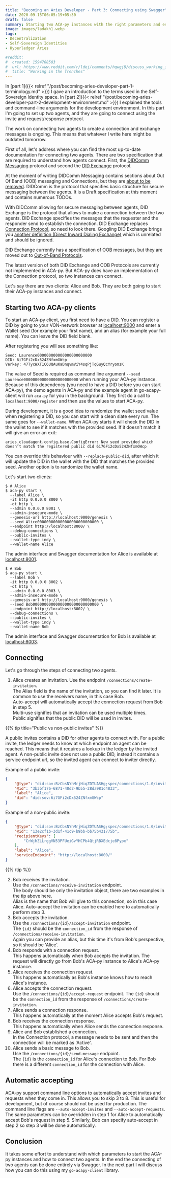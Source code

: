 ```yaml
---
title: "Becoming an Aries Developer - Part 3: Connecting using Swagger"
date: 2020-09-15T06:05:19+05:30
draft: false
summary: Starting two ACA-py instances with the right parameters and establishing a connection between them.
image: images/ladakh1.webp
tags:
- Decentralization
- Self-Sovereign Identities
- Hyperledger Aries

#reddit:
#  created: 1594708583 
#  url: https://www.reddit.com/r/ldej/comments/hqwgj8/discuss_working_in_the_trenches/
#  title: "Working in the Trenches"
---
```


In [part 1]({{< relref "/post/becoming-aries-developer-part-1-terminology.md" >}}) I gave an introduction to the terms used in the Self-Sovereign Identity space. In [part 2]({{< relref "/post/becoming-aries-developer-part-2-development-environment.md" >}}) I explained the tools and command-line arguments for the development environment. In this part I'm going to set up two agents, and they are going to connect using the invite and request/response protocol.

The work on connecting two agents to create a connection and exchange messages is ongoing. This means that whatever I write here might be outdated tomorrow.

First of all, let's address where you can find the most up-to-date documentation for connecting two agents. There are two specification that are required to understand how agents connect. First, the [DIDComm Messaging](https://identity.foundation/didcomm-messaging/docs/spec/) protocol and second the [DID Exchange](https://github.com/hyperledger/aries-rfcs/tree/master/features/0023-did-exchange) protocol.

At the moment of writing DIDComm Messaging contains sections about Out Of Band (OOB) messaging and Connections, but they are [about to be removed](https://github.com/decentralized-identity/didcomm-messaging/pull/73). DIDComm is the protocol that specifies basic structure for secure messaging between the agents. It is a Draft specification at this moment and contains numerous TODOs.

With DIDComm allowing for secure messaging between agents, DID Exchange is the protocol that allows to make a connection between the two agents. DID Exchange specifies the messages that the requester and the responder send to establish the connection. DID Exchange replaces [Connection Protocol](https://github.com/hyperledger/aries-rfcs/blob/master/features/0160-connection-protocol/README.md), so need to look there. Googling DID Exchange brings you [another definition (Direct Inward Dialing Exchange)](https://medium.com/@a.jamous/why-do-we-need-another-did-exchange-in-2019-2b6308e834ff) which is unrelated and should be ignored.

DID Exchange currently has a specification of OOB messages, but they are moved out to [Out-of-Band Protocols](https://github.com/hyperledger/aries-rfcs/blob/master/features/0434-outofband/README.md).

The latest version of both DID Exchange and OOB Protocols are currently not implemented in ACA-py. But ACA-py does have an implementation of the Connection protocol, so two instances can connect.

Let's say there are two clients: Alice and Bob. They are both going to start their ACA-py instances and connect.

## Starting two ACA-py clients

To start an ACA-py client, you first need to have a DID. You can register a DID by going to your VON-network browser at [localhost:9000](http://localhost:9000/) and enter a Wallet seed (for example your first name), and an alias (for example your full name). You can leave the DID field blank.

After registering you will see something like:
```text
Seed: Laurence000000000000000000000000
DID: 6i7GFi2cDx524ZNfxmGWcp
Verkey: 47TycWXT1C6UQAuKaDnqvmViY4sqPjTqGuyQcYryomzK
``` 

The value of Seed is required as command line argument `--seed Laurence000000000000000000000000` when running your ACA-py instance. Because of this dependency (you need to have a DID before you can start ACA-py), the demo agents in ACA-py and the example agent in go-acapy-client will run `aca-py` for you in the background. They first do a call to `localhost:9000/register` and then use the values to start ACA-py.

During development, it is a good idea to randomize the wallet seed value when registering a DID, so you can start with a clean slate every run. The same goes for `--wallet-name`. When ACA-py starts it will check the DID in the wallet to see if it matches with the provided seed. If it doesn't match it will give an error an exit: 

```text
aries_cloudagent.config.base.ConfigError: New seed provided which doesn't match the registered public did 6i7GFi2cDx524ZNfxmGWcp
```

You can override this behaviour with `--replace-public-did`, after which it will update the DID in the wallet with the DID that matches the provided seed. Another option is to randomize the wallet name.

Let's start two clients:

```shell script
$ # Alice
$ aca-py start \
  --label Alice \
  -it http 0.0.0.0 8000 \
  -ot http \
  --admin 0.0.0.0 8001 \
  --admin-insecure-mode \
  --genesis-url http://localhost:9000/genesis \
  --seed Alice000000000000000000000000000 \
  --endpoint http://localhost:8000/ \
  --debug-connections \
  --public-invites \
  --wallet-type indy \
  --wallet-name Alice
```

The admin interface and Swagger documentation for Alice is available at [localhost:8001](http://localhost:8001/).

```shell script
$ # Bob
$ aca-py start \
  --label Bob \
  -it http 0.0.0.0 8002 \
  -ot http \
  --admin 0.0.0.0 8003 \
  --admin-insecure-mode \
  --genesis-url http://localhost:9000/genesis \
  --seed Bob00000000000000000000000000000 \
  --endpoint http://localhost:8002/ \
  --debug-connections \
  --public-invites \
  --wallet-type indy \
  --wallet-name Bob
```

The admin interface and Swagger documentation for Bob is available at [localhost:8003](http://localhost:8003/).

## Connecting

Let's go through the steps of connecting two agents.

1. Alice creates an invitation.
    Use the endpoint `/connections/create-invitation`.  
    The Alias field is the name of the invitation, so you can find it later. It is common to use the receivers name, in this case Bob.  
    Auto-accept will automatically accept the connection request from Bob in step 5.  
    Multi-use signifies that an invitation can be used multiple times.  
    Public signifies that the public DID will be used in invites.
   
{{% tip title="Public vs non-public invites" %}}

A public invites contains a DID for other agents to connect with. For a public invite, the ledger needs to know at which endpoint an agent can be reached. This means that it requires a lookup in the ledger by the invited agent. A non-public invite does not use a public DID, instead it contains a service endpoint url, so the invited agent can connect to inviter directly.

Example of a public invite:

```json
{
    "@type": "did:sov:BzCbsNYhMrjHiqZDTUASHg;spec/connections/1.0/invitation",
    "@id": "3b3bf176-6871-40d2-9b55-28da981c4833",
    "label": "Alice",
    "did": "did:sov:6i7GFi2cDx524ZNfxmGWcp"
}
```

Example of a non-public invite:
```json
{
    "@type": "did:sov:BzCbsNYhMrjHiqZDTUASHg;spec/connections/1.0/invitation",
    "@id": "13e2cf1b-3d1f-41c9-b9bb-bb75b431775b",
    "recipientKeys": [
        "CrWjhZLLrggVN53PFUeiGvYHCPb4QtjRBXEdcje8Pypx"
    ],
    "label": "Alice",
    "serviceEndpoint": "http://localhost:8000/"
}
```

{{% /tip %}} 
   
2. Bob receives the invitation.  
    Use the `/connections/receive-invitation` endpoint.  
    The body should be only the invitation object, there are two examples in the tip above here.  
    Alias is the name that Bob will give to this connection, so in this case Alice.
    Auto-accept the invitation can be enabled here to automatically perform step 3.
3. Bob accepts the invitation.  
    Use the `/connections/{id}/accept-invitation` endpoint.  
    The `{id}` should be the `connection_id` from the response of `/connections/receive-invitation`.  
    Again you can provide an alias, but this time it's from Bob's perspective, so it should be 'Alice'.
4. Bob responds with a connection request.  
    This happens automatically when Bob accepts the invitation. The request will directly go from Bob's ACA-py instance to Alice's ACA-py instance.
5. Alice receives the connection request.  
    This happens automatically as Bob's instance knows how to reach Alice's instance.
6. Alice accepts the connection request.  
    Use the `/connections/{id}/accept-request` endpoint.
    The `{id}` should be the `connection_id` from the response of `/connections/create-invitation`.
7. Alice sends a connection response.  
    This happens automatically at the moment Alice accepts Bob's request.  
8. Bob receives the connection response.  
    This happens automatically when Alice sends the connection response.
9. Alice and Bob established a connection.  
    In the Connection protocol, a message needs to be sent and then the connection will be marked as 'Active'.
10. Alice sends a basic message to Bob.  
    Use the `/connections/{id}/send-message` endpoint.  
    The `{id}` is the `connection_id` for Alice's connection to Bob. For Bob there is a different `connection_id` for the connection with Alice.
    
## Automatic accepting

ACA-py support command line options to automatically accept invites and requests when they come in. This allows you to skip 3 to 8. This is useful for development, but of course should not be used for production. The command line flags are `--auto-accept-invites` and `--auto-accept-requests`. The same parameters can be overridden in step 1 for Alice to automatically accept Bob's request in step 5. Similarly, Bob can specify auto-accept in step 2 so step 3 will be done automatically.
    
## Conclusion

It takes some effort to understand with which parameters to start the ACA-py instances and how to connect two agents. In the end the connecting of two agents can be done entirely via Swagger. In the next part I will discuss how you can do this using my `go-acapy-client` library.
